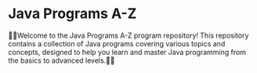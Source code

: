 # Java Programs A-Z

🧑‍💻Welcome to the Java Programs A-Z program repository! This repository contains a collection of Java programs covering various topics and concepts, designed to help you learn and master Java programming from the basics to advanced levels.🧑‍💻
